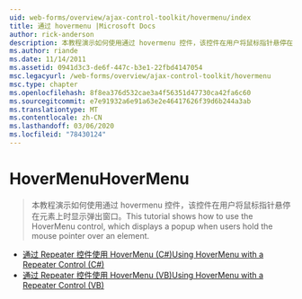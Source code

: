 ```yaml
---
uid: web-forms/overview/ajax-control-toolkit/hovermenu/index
title: 通过 hovermenu |Microsoft Docs
author: rick-anderson
description: 本教程演示如何使用通过 hovermenu 控件，该控件在用户将鼠标指针悬停在元素上时显示弹出窗口。
ms.author: riande
ms.date: 11/14/2011
ms.assetid: 0941d3c3-de6f-447c-b3e1-22fbd4147054
msc.legacyurl: /web-forms/overview/ajax-control-toolkit/hovermenu
msc.type: chapter
ms.openlocfilehash: 8f8ea376d532cae3a4f56351d47730ca42fa6c60
ms.sourcegitcommit: e7e91932a6e91a63e2e46417626f39d6b244a3ab
ms.translationtype: MT
ms.contentlocale: zh-CN
ms.lasthandoff: 03/06/2020
ms.locfileid: "78430124"
---
```

# <a name="hovermenu"></a><span data-ttu-id="0d010-103">HoverMenu</span><span class="sxs-lookup"><span data-stu-id="0d010-103">HoverMenu</span></span>

> <span data-ttu-id="0d010-104">本教程演示如何使用通过 hovermenu 控件，该控件在用户将鼠标指针悬停在元素上时显示弹出窗口。</span><span class="sxs-lookup"><span data-stu-id="0d010-104">This tutorial shows how to use the HoverMenu control, which displays a popup when users hold the mouse pointer over an element.</span></span>

- [<span data-ttu-id="0d010-105">通过 Repeater 控件使用 HoverMenu (C#)</span><span class="sxs-lookup"><span data-stu-id="0d010-105">Using HoverMenu with a Repeater Control (C#)</span></span>](using-hovermenu-with-a-repeater-control-cs.md)
- [<span data-ttu-id="0d010-106">通过 Repeater 控件使用 HoverMenu (VB)</span><span class="sxs-lookup"><span data-stu-id="0d010-106">Using HoverMenu with a Repeater Control (VB)</span></span>](using-hovermenu-with-a-repeater-control-vb.md)
